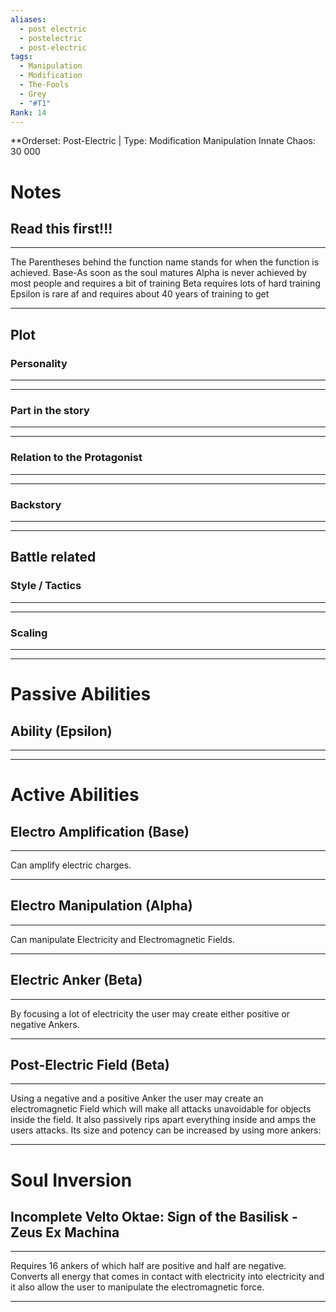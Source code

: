 ```yaml
---
aliases:
  - post electric
  - postelectric
  - post-electric
tags:
  - Manipulation
  - Modification
  - The-Fools
  - Grey
  - "#T1"
Rank: 14
---
```

**Orderset: Post-Electric   | Type: Modification Manipulation
Innate Chaos:  30 000

# Notes
## Read this first!!!
___
The Parentheses behind the function name stands for when the function is achieved.
Base-As soon as the soul matures
Alpha is never achieved by most people and requires a bit of training 
Beta requires lots of hard training
Epsilon is rare af and requires about 40 years of training to get
___
## Plot
### Personality
___

___
### Part in the story
___

___
### Relation to the Protagonist
___

___
### Backstory
___

___

## Battle related

### Style / Tactics
___

___
### Scaling 
___

___


# Passive Abilities
## Ability (Epsilon)
___

___


# Active Abilities
## Electro Amplification (Base)
___
Can amplify electric charges.
___
## Electro Manipulation (Alpha)
___
Can manipulate Electricity and Electromagnetic Fields.
___
## Electric Anker (Beta)
___
By focusing a lot of electricity the user may create either positive or negative Ankers.
___
## Post-Electric Field (Beta)
___
Using a negative and a positive Anker the user may create an electromagnetic Field which will make all attacks unavoidable for objects inside the field.
It also passively rips apart everything inside and amps the users attacks. Its size and potency can be increased by using more ankers:
___
# Soul Inversion
## Incomplete Velto Oktae: Sign of the Basilisk - Zeus Ex Machina
___
Requires 16 ankers of which half are positive and half are negative.
Converts all energy that comes in contact with electricity into electricity and it also allow the user to manipulate the electromagnetic force.
___
